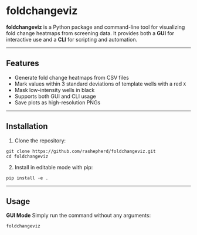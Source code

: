 # foldchangeviz

**foldchangeviz** is a Python package and command-line tool for visualizing fold change heatmaps from screening data. It provides both a **GUI** for interactive use and a **CLI** for scripting and automation.

---

## Features

- Generate fold change heatmaps from CSV files
- Mark values within 3 standard deviations of template wells with a red `X`
- Mask low-intensity wells in black
- Supports both GUI and CLI usage
- Save plots as high-resolution PNGs

---

## Installation

1. Clone the repository:

```
git clone https://github.com/rashepherd/foldchangeviz.git
cd foldchangeviz
```

2. Install in editable mode with pip:

```
pip install -e .
```

---

## Usage

**GUI Mode**
Simply run the command without any arguments:

```
foldchangeviz
```


